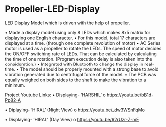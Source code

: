 # Propeller-LED-Display
LED Display Model which is driven with the help of propeller.

•	Made a display model using only 8 LEDs which makes 8x5 matrix for displaying one English character.
•	For this model, total 17 characters are displayed at a time. (through one complete revolution of motor)
•	AC Series motor is used as a propeller to rotate the LEDs. The speed of motor decides the ON/OFF switching rate of LEDs. That can be calculated by calculating the time of one rotation. (Program execution delay is also taken into the consideration.) 
•	Integrated with Bluetooth to change the display in real-time.
•	The model should be properly mounted with a strong base to avoid vibration generated due to centrifugal force of the model.
•	The PCB was equally weighed on both sides to the shaft to make the vibration to a minimum.

Project Youtube Links:
•	Displaying- ‘HARSHIL’
o	https://youtu.be/bB1d-Pp82-A

•	Diplaying- ‘HIRAL’ (Night View)
o	https://youtu.be/_dw3WSnFqMo

•	Displaying- ‘HIRAL’ (Day View)
o	https://youtu.be/62rUzr-Z-mE
